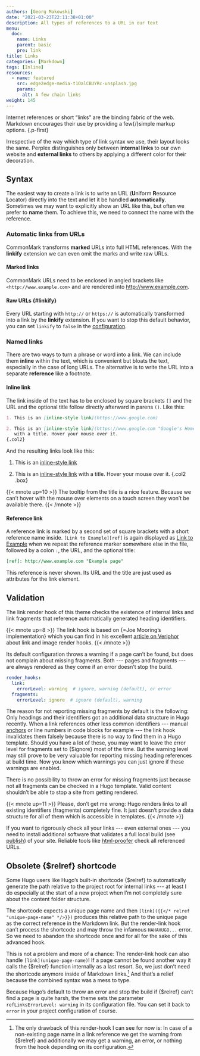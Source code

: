 ```yaml
---
authors: [Georg Makowski]
date: "2021-03-23T22:11:38+01:00"
description: All types of references to a URL in our text
menu:
  doc:
    name: Links
    parent: basic
    pre: link
title: Links
categories: [Markdown]
tags: [Inline]
resources: 
  - name: featured
    src: edge2edge-media-t1OalCBUYRc-unsplash.jpg
    params:
      alt: A few chain links
weight: 145
---
```


Internet references or short “links” are the binding fabric of the web. Markdown encourages their use by providing a few{/}simple markup options.
{.p-first} <!--more-->

Irrespective of the way which type of link syntax we use, their layout looks the same. Perplex distinguishes only between **internal links** to our own website and **external links** to others by applying a different color for their decoration.

## Syntax

The easiest way to create a link is to write an URL (**U**niform **R**esource **L**ocator) directly into the text and let it be handled **automatically**. Sometimes we may want to explicitly show an URL like this, but often we prefer to **name** them. To achieve this, we need to connect the name with the reference.

### Automatic links from URLs

CommonMark transforms **marked** URLs into full HTML references. With the **linkify** extension we can even omit the marks and write raw URLs.

#### Marked links

CommonMark URLs need to be enclosed in angled brackets like `<http://www.example.com>` and are rendered into <http://www.example.com>.

#### Raw URLs {#linkify}

Every URL starting with `http://` or `https://` is automatically transformed into a link by the **linkify** extension. If you want to stop this default behavior, you can set `linkify` to `false` in the [configuration](/doc/appendix/config/markup#9).  

### Named links

There are two ways to turn a phrase or word into a link. We can include them **inline** within the text, which is convenient but bloats the text, especially in the case of long URLs. The alternative is to write the URL into a separate **reference** like a footnote.

#### Inline link

The link inside of the text has to be enclosed by square brackets `[]` and the
URL and the optional title follow directly afterward in parens `()`. Like this:

```md
1. This is an [inline-style link](https://www.google.com)

2. This is an [inline-style link](https://www.google.com "Google's Homepage")
   with a title. Hover your mouse over it.
{.col2}
```

And the resulting links look like this:

1. This is an [inline-style link](https://www.google.com)

2. This is an [inline-style link](https://www.google.com "Google's Homepage") with a title. Hover your mouse over it.
{.col2 .box}

{{< mnote up=10 >}}
The tooltip from the title is a nice feature. Because we can’t hover with the mouse over elements on a touch screen they won’t be available there.
{{< /mnote >}}

#### Reference link

A reference link is marked by a second set of square brackets with a short reference name inside. `[Link to Example][ref]` is again displayed as [Link to Example][ref] when we repeat the reference marker somewhere else in the file, followed by a colon `:`, the URL, and the optional title:

```md
[ref]: http://www.example.com "Example page"
```

This reference is never shown. Its URL and the title are just used as attributes for the link element.

[ref]: http://www.example.com "Example page"

## Validation
The link render hook of this theme checks the existence of internal links and link fragments that reference automatically generated heading identifiers.

{{< mnote up=8 >}}
The link hook is based on {=Joe Mooring’s implementation} which you can find in his excellent [article on Veriphor](https://www.veriphor.com/articles/link-and-image-render-hooks/) about link and image render hooks.
{{< /mnote >}}

Its default configuration throws a warning if a page can’t be found, but does not complain about missing fragments. Both --- pages and fragments --- are always rendered as they come if an error doesn’t stop the build. 

```yaml
render_hooks:
  link:
    errorLevel: warning  # ignore, warning (default), or error
  fragments:
    errorLevel: ignore  # ignore (default), warning

```

The reason for not reporting missing fragments by default is the following: Only headings and their identifiers got an additional data structure in Hugo recently. When a link references other less common identifiers --- manual [anchors](anchor) or line numbers in code blocks for example --- the link hook invalidates them falsely because there is no way to find them in a Hugo template. Should you have a lot of these, you may want to leave the error level for fragments set to {$ignore} most of the time. But the warning level may still prove to be very valuable for reporting missing heading references at build time. Now you know which warnings you can just ignore if these warnings are enabled.

There is no possibility to throw an error for missing fragments just because not all fragments can be checked in a Hugo template. Valid content shouldn’t be able to stop a site from getting rendered.

{{< mnote up=11 >}}
Please, don’t get me wrong: Hugo renders links to all existing identifiers (fragments) completely fine. It just doesn’t provide a data structure for all of them which is accessible in templates.
{{< /mnote >}}

If you want to rigorously check all your links --- even external ones --- you need to install additional software that validates a full local build (see [publish](publish#use-your-own-hardware)) of your site. Reliable tools like [html-proofer](https://github.com/gjtorikian/html-proofer) check all referenced URLs.

## Obsolete {$relref} shortcode

Some Hugo users like Hugo’s built-in shortcode {$relref} to automatically generate the path relative to the project root for internal links --- at least I do especially at the start of a new project when I’m not completely sure about the content folder structure. 

The shortcode expects a unique page name and then `[link]({{</* relref "unique-page-name" */>}})` produces this relative path to the unique page as the correct reference in the Markdown link. But the render-link hook can’t process the shortcode and may throw the infamous `HAHAHUGO...` error. So we need to abandon the shortcode once and for all for the sake of this advanced hook. 

This is not a problem and more of a chance: The render-link hook can also handle `[link](unique-page-name)`! If a page cannot be found another way it calls the {$relref} function internally as a last resort. So, we just don’t need the shortcode anymore inside of Markdown links.[^1] And that’s a relief because the combined syntax was a mess to type.

Because Hugo’s default to throw an error and stop the build if {$relref} can’t find a page is quite harsh, the theme sets the parameter `refLinksErrorLevel: warning` in its configuration file. You can set it back to `error` in your project configuration of course.

[^1]: The only drawback of this render-hook I can see for now is: In case of a non-existing page name in a link reference we get the warning from {$relref} and additionally we may get a warning, an error, or nothing from the hook depending on its configuration.
